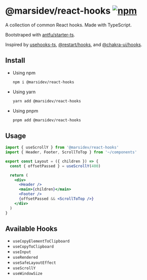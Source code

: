 # @marsidev/react-hooks [![npm][npm-badge]][npm]
A collection of common React hooks. Made with TypeScript. 

Bootstraped with [antfu/starter-ts]. 

Inspired by [usehooks-ts], [@restart/hooks], and [@chakra-ui/hooks].

## Install
- Using npm
  ```bash
  npm i @marsidev/react-hooks
  ```

- Using yarn
  ```bash
  yarn add @marsidev/react-hooks
  ```

- Using pnpm
  ```bash
  pnpm add @marsidev/react-hooks
  ```

## Usage
```jsx
import { useScrollY } from '@marsidev/react-hooks'
import { Header, Footer, ScrollToTop } from '~/components'

export const Layout = ({ children }) => {
  const { offsetPassed } = useScrollY(400)

  return (
    <div>
      <Header />
      <main>{children}</main>
      <Footer />
      {offsetPassed && <ScrollToTop />}
    </div>
  )
}
```

## Available Hooks
- `useCopyElementToClipboard`
- `useCopyToClipboard`
- `useInput`
- `useRendered`
- `useSafeLayoutEffect`
- `useScrollY`
- `useWindowSize`

[npm-badge]: https://img.shields.io/npm/v/@marsidev/react-hooks.svg
[npm]: https://www.npmjs.com/package/@marsidev/react-hooks
[antfu/starter-ts]: https://github.com/antfu/starter-ts
[usehooks-ts]: https://usehooks-ts.com
[@restart/hooks]: https://www.npmjs.com/package/@restart/hooks
[@chakra-ui/hooks]: https://github.com/chakra-ui/chakra-ui/tree/main/packages/hooks

